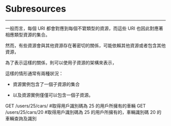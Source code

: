 # Subresources

---

一般而言，每個 URI 都會對應到每個不宭類型的資源，而這些 URI 也因此對應著相應類型資源的集合。

然而，有些資源會與其他資源存在著密切的關係，可能依賴其他資源或者包含其他資源，

為了表示這樣的關係，則可以使用子資源的架構來表示，

這樣的情形通常有兩種狀況：

* 資源實例包含了一個子資源的集合

* 以及資源實例僅僅可以包含一個子資源。

GET \/users\/25\/cars\/ \#取得用戶識別碼為 25 的用戶所擁有的車輛 GET \/users\/25\/cars\/20 \#取得用戶識別碼為 25 的用戶所擁有的，車輛識別碼 20 的車輛查詢及識別


